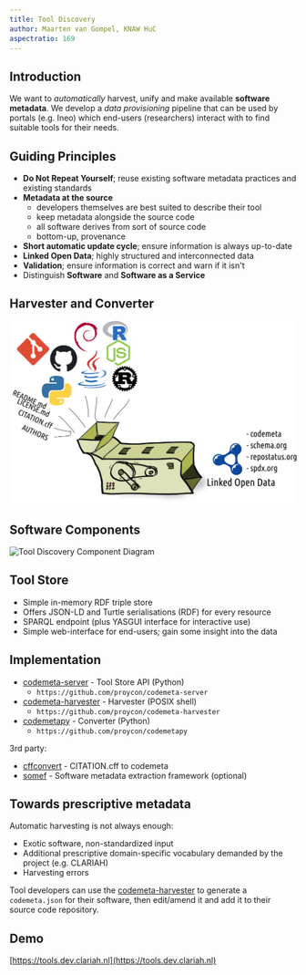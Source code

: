 ```yaml
---
title: Tool Discovery
author: Maarten van Gompel, KNAW HuC
aspectratio: 169
---
```


## Introduction

We want to *automatically* harvest, unify and make available **software metadata**.
We develop a *data provisioning* pipeline that can be used by portals (e.g. Ineo) which end-users (researchers)
interact with to find suitable tools for their needs.

## Guiding Principles

* **Do Not Repeat Yourself**; reuse existing software metadata practices and existing standards
* **Metadata at the source**
    * developers themselves are best suited to describe their tool
    * keep metadata alongside the source code
    * all software derives from sort of source code
    * bottom-up, provenance
* **Short automatic update cycle**; ensure information is always up-to-date
* **Linked Open Data**; highly structured and interconnected data
* **Validation**; ensure information is correct and warn if it isn't
* Distinguish **Software** and **Software as a Service**

## Harvester and Converter

![Harvester and Converter](converter.png)


## Software Components

![Tool Discovery Component Diagram](tool-discovery-components.png)

## Tool Store

* Simple in-memory RDF triple store
* Offers JSON-LD and Turtle serialisations (RDF) for every resource
* SPARQL endpoint (plus YASGUI interface for interactive use)
* Simple web-interface for end-users; gain some insight into the data

## Implementation

* [codemeta-server](https://github.com/proycon/codemeta-server) - Tool Store API (Python)
    * `https://github.com/proycon/codemeta-server`
* [codemeta-harvester](https://github.com/proycon/codemeta-harvester) - Harvester (POSIX shell)
    * `https://github.com/proycon/codemeta-harvester`
* [codemetapy](https://github.com/proycon/codemetapy) - Converter (Python)
    * `https://github.com/proycon/codemetapy`

3rd party:

* [cffconvert](https://github.com/citation-file-format/cff-converter-python) - CITATION.cff to codemeta
* [somef](https://github.com/KnowledgeCaptureAndDiscovery/somef) - Software metadata extraction framework
    (optional)

## Towards prescriptive metadata

Automatic harvesting is not always enough:

* Exotic software, non-standardized input
* Additional prescriptive domain-specific vocabulary demanded by the project (e.g. CLARIAH)
* Harvesting errors

Tool developers can use the [codemeta-harvester](https://github.com/proycon/codemeta-harvester) to
generate a `codemeta.json` for their software, then edit/amend it and add it to their source code repository.

## Demo

[https://tools.dev.clariah.nl](https://tools.dev.clariah.nl)

